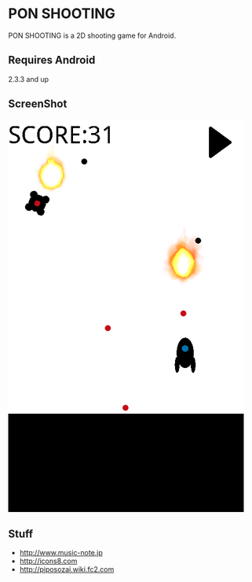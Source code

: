 # PON SHOOTING
PON SHOOTING is a 2D shooting game for Android.

## Requires Android
2.3.3 and up

## ScreenShot
![SS](./SS.png)

## Stuff
- http://www.music-note.jp
- http://icons8.com
- http://piposozai.wiki.fc2.com

